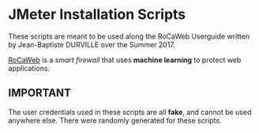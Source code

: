 # JMeter Installation Scripts

These scripts are meant to be used along the RoCaWeb Userguide written by Jean-Baptiste DURVILLE over the Summer 2017. 

[RoCaWeb](https://github.com/dakountche/RoCaWeb) is a *smart firewall* that uses **machine learning** to protect web applications.

## **IMPORTANT**

The user credentials used in these scripts are all **fake**, and cannot be used anywhere else. There were randomly generated for these scripts. 
